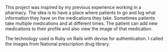 This project was inspired by my previous experience working in a pharmacy.
The idea is to have a place where patients to go and log what information they have on
the medications they take. Sometimes patients take multiple medications and at different times.
The patient can add new medications to their profile and also view the image of that medication.

The technology used is Ruby on Rails with devise for authentication.
I called the images from National prescription drug library. 
